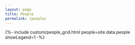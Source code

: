 ```yaml
---
layout: page
title: People
permalink: /people/
---
```


{%- include custom/people_grid.html people=site.data.people showLegend=1 -%}